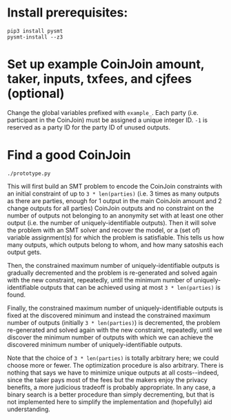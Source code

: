 # Install prerequisites:
```
pip3 install pysmt
pysmt-install --z3
```

# Set up example CoinJoin amount, taker, inputs, txfees, and cjfees (optional)

Change the global variables prefixed with `example_`. Each party (i.e. participant in the CoinJoin) must be assigned a unique integer ID. `-1` is reserved as a party ID for the party ID of unused outputs.

# Find a good CoinJoin

```
./prototype.py
```

This will first build an SMT problem to encode the CoinJoin constraints with an initial constraint of up to `3 * len(parties)` (i.e. 3 times as many outputs as there are parties, enough for 1 output in the main CoinJoin amount and 2 change outputs for all parties) CoinJoin outputs and no constraint on the number of outputs not belonging to an anonymity set with at least one other output (i.e. the number of uniquely-identifiable outputs). Then it will solve the problem with an SMT solver and recover the model, or a (set of) variable assignment(s) for which the problem is satisfiable. This tells us how many outputs, which outputs belong to whom, and how many satoshis each output gets.

Then, the constrained maximum number of uniquely-identifiable outputs is gradually decremented and the problem is re-generated and solved again with the new constraint, repeatedly, until the minimum number of uniquely-identifiable outputs that can be achieved using at most `3 * len(parties)` is found.

Finally, the constrained maximum number of uniquely-identifiable outputs is fixed at the discovered minimum and instead the constrained maximum number of outputs (initially `3 * len(parties)`) is decremented, the problem re-generated and solved again with the new constraint, repeatedly, until we discover the minimum number of outputs with which we can achieve the discovered minimum number of uniquely-identifiable outputs.

Note that the choice of `3 * len(parties)` is totally arbitrary here; we could choose more or fewer. The optimization procedure is also arbitrary. There is nothing that says we have to minimize unique outputs at all costs--indeed, since the taker pays most of the fees but the makers enjoy the privacy benefits, a more judicious tradeoff is probably appropriate. In any case, a binary search is a better procedure than simply decrementing, but that is not implemented here to simplify the implementation and (hopefully) aid understanding.
